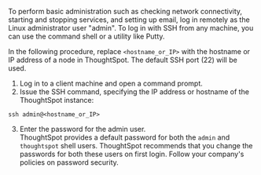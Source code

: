 To perform basic administration such as checking network connectivity, starting and stopping services, and setting up email, log in remotely as the Linux administrator user "admin". To log in with SSH from any machine, you can use the command shell or a utility like Putty.

In the following procedure, replace `<hostname_or_IP>` with the hostname or IP address of a node in ThoughtSpot. The default SSH port (22) will be used.

1. Log in to a client machine and open a command prompt.
2. Issue the SSH command, specifying the IP address or hostname of the ThoughtSpot instance:
  ```
  ssh admin@<hostname_or_IP>
  ```
3. Enter the password for the admin user.<br>
    ThoughtSpot provides a default password for both the `admin` and `thoughtspot` shell users. ThoughtSpot recommends that you change the passwords for both these users on first login. Follow your company's policies on password security.
